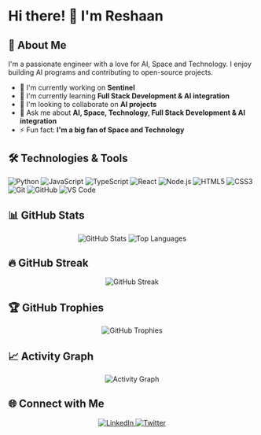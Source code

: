 # Hi there! 👋 I'm Reshaan

## 🚀 About Me

I'm a passionate engineer with a love for AI, Space and Technology. I enjoy building AI programs and contributing to open-source projects.

- 🔭 I'm currently working on **Sentinel**
- 🌱 I'm currently learning **Full Stack Development & AI integration**
- 👯 I'm looking to collaborate on **AI projects**
- 💬 Ask me about **AI, Space, Technology, Full Stack Development & AI integration**
- ⚡ Fun fact: **I'm a big fan of Space and Technology**

## 🛠️ Technologies & Tools

<!-- Add or remove technologies based on your skills -->
![Python](https://img.shields.io/badge/-Python-3776AB?style=flat-square&logo=python&logoColor=white)
![JavaScript](https://img.shields.io/badge/-JavaScript-F7DF1E?style=flat-square&logo=javascript&logoColor=black)
![TypeScript](https://img.shields.io/badge/-TypeScript-3178C6?style=flat-square&logo=typescript&logoColor=white)
![React](https://img.shields.io/badge/-React-61DAFB?style=flat-square&logo=react&logoColor=black)
![Node.js](https://img.shields.io/badge/-Node.js-339933?style=flat-square&logo=node.js&logoColor=white)
![HTML5](https://img.shields.io/badge/-HTML5-E34F26?style=flat-square&logo=html5&logoColor=white)
![CSS3](https://img.shields.io/badge/-CSS3-1572B6?style=flat-square&logo=css3&logoColor=white)
![Git](https://img.shields.io/badge/-Git-F05032?style=flat-square&logo=git&logoColor=white)
![GitHub](https://img.shields.io/badge/-GitHub-181717?style=flat-square&logo=github&logoColor=white)
![VS Code](https://img.shields.io/badge/-VS%20Code-007ACC?style=flat-square&logo=visual-studio-code&logoColor=white)

## 📊 GitHub Stats

<!-- Replace 'your-username' with your actual GitHub username -->
<div align="center">
  <img src="https://github-readme-stats.vercel.app/api?username=resh-o&show_icons=true&theme=radical&hide_border=true" alt="GitHub Stats" />
  <img src="https://github-readme-stats.vercel.app/api/top-langs/?username=resh-o&layout=compact&theme=radical&hide_border=true" alt="Top Languages" />
</div>

## 🔥 GitHub Streak

<!-- Replace 'your-username' with your actual GitHub username -->
<div align="center">
  <img src="https://github-readme-streak-stats.herokuapp.com/?user=resh-o&theme=radical&hide_border=true" alt="GitHub Streak" />
</div>

## 🏆 GitHub Trophies

<!-- Replace 'your-username' with your actual GitHub username -->
<div align="center">
  <img src="https://github-profile-trophy.vercel.app/?username=resh-o&theme=radical&no-frame=true&no-bg=true&margin-w=4" alt="GitHub Trophies" />
</div>

## 📈 Activity Graph

<!-- Replace 'your-username' with your actual GitHub username -->
<div align="center">
  <img src="https://github-readme-activity-graph.vercel.app/graph?username=resh-o&theme=react-dark&hide_border=true" alt="Activity Graph" />
</div>

## 🌐 Connect with Me

<!-- Add your social media links -->
<div align="center">
  <a href="https://linkedin.com/in/reshaan" target="_blank">
    <img src="https://img.shields.io/badge/-LinkedIn-0077B5?style=for-the-badge&logo=linkedin&logoColor=white" alt="LinkedIn" />
  </a>
  <a href="https://twitter.com/reshxxn" target="_blank">
    <img src="https://img.shields.io/badge/-Twitter-1DA1F2?style=for-the-badge&logo=twitter&logoColor=white" alt="Twitter" />
  </a>
</div>